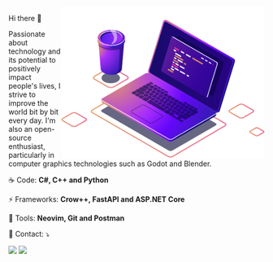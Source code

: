 <img src="https://github.com/viniciusmorgado/viniciusmorgado/blob/master/Assets/computer-illustration.png" min-width="400px" max-width="400px" width="400px" align="right" alt="Computador iuriCode">

<p align="left"> 
  Hi there 👋

Passionate about technology and its potential to positively impact people's lives, I strive to improve the world bit by bit every day. I'm also an open-source enthusiast, particularly in computer graphics technologies such as Godot and Blender.

</p>

<p align="left">
  ☕ Code: <strong>C#, C++ and Python</strong>
</p>

<p align="left">
  ⚡ Frameworks: <strong>Crow++, FastAPI and ASP.NET Core</strong>
</p>

<p align="left">
  💼 Tools: <strong>Neovim, Git and Postman</strong>
</p>

<p align="left">
  💌 Contact: ⤵️
</p>

<p align="left">
  <a href="mailto:contato.viniciusdonatto@gmail.com" alt="Gmail">
  <img src="https://img.shields.io/badge/-Gmail-FF0000?style=flat-square&labelColor=FF0000&logo=gmail&logoColor=white&link=contato.viniciusdonatto@gmail.com" /></a>

  <a href="https://www.linkedin.com/in/viniciusdonatto/" alt="Linkedin">
  <img src="https://img.shields.io/badge/-Linkedin-0e76a8?style=flat-square&logo=Linkedin&logoColor=white&link=https://www.linkedin.com/in/viniciusmorgado/" /></a>
</p>  
